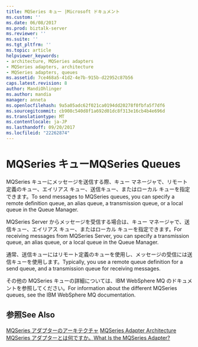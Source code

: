 ```yaml
---
title: MQSeries キュー |Microsoft ドキュメント
ms.custom: ''
ms.date: 06/08/2017
ms.prod: biztalk-server
ms.reviewer: ''
ms.suite: ''
ms.tgt_pltfrm: ''
ms.topic: article
helpviewer_keywords:
- architecture, MQSeries adapters
- MQSeries adapters, architecture
- MQSeries adapters, queues
ms.assetid: 7ce468a5-41d2-4e7b-915b-d22952c87b56
caps.latest.revision: 8
author: MandiOhlinger
ms.author: mandia
manager: anneta
ms.openlocfilehash: 9a5a05adc62f021ca0194dd20278f0fbfa5f7df6
ms.sourcegitcommit: cb908c540d8f1a692d01dc8f313e16cb4b4e696d
ms.translationtype: MT
ms.contentlocale: ja-JP
ms.lasthandoff: 09/20/2017
ms.locfileid: "22262874"
---
```

# <a name="mqseries-queues"></a><span data-ttu-id="189cb-102">MQSeries キュー</span><span class="sxs-lookup"><span data-stu-id="189cb-102">MQSeries Queues</span></span>
<span data-ttu-id="189cb-103">MQSeries キューにメッセージを送信する際、キュー マネージャで、リモート定義のキュー、エイリアス キュー、送信キュー、またはローカル キューを指定できます。</span><span class="sxs-lookup"><span data-stu-id="189cb-103">To send messages to MQSeries queues, you can specify a remote definition queue, an alias queue, a transmission queue, or a local queue in the Queue Manager.</span></span>  
  
 <span data-ttu-id="189cb-104">MQSeries Server からメッセージを受信する場合は、キュー マネージャで、送信キュー、エイリアス キュー、またはローカル キューを指定できます。</span><span class="sxs-lookup"><span data-stu-id="189cb-104">For receiving messages from MQSeries Server, you can specify a transmission queue, an alias queue, or a local queue in the Queue Manager.</span></span>  
  
 <span data-ttu-id="189cb-105">通常、送信キューにはリモート定義のキューを使用し、メッセージの受信には送信キューを使用します。</span><span class="sxs-lookup"><span data-stu-id="189cb-105">Typically, you use a remote queue definition for a send queue, and a transmission queue for receiving messages.</span></span>  
  
 <span data-ttu-id="189cb-106">その他の MQSeries キューの詳細については、IBM WebSphere MQ のドキュメントを参照してください。</span><span class="sxs-lookup"><span data-stu-id="189cb-106">For information about the different MQSeries queues, see the IBM WebSphere MQ documentation.</span></span>  
  
## <a name="see-also"></a><span data-ttu-id="189cb-107">参照</span><span class="sxs-lookup"><span data-stu-id="189cb-107">See Also</span></span>  
 <span data-ttu-id="189cb-108">[MQSeries アダプターのアーキテクチャ](../core/mqseries-adapter-architecture.md) </span><span class="sxs-lookup"><span data-stu-id="189cb-108">[MQSeries Adapter Architecture](../core/mqseries-adapter-architecture.md) </span></span>  
 [<span data-ttu-id="189cb-109">MQSeries アダプターとは何ですか。</span><span class="sxs-lookup"><span data-stu-id="189cb-109">What Is the MQSeries Adapter?</span></span>](../core/what-is-the-mqseries-adapter.md)